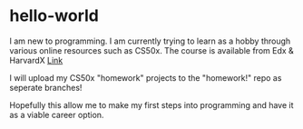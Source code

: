 # hello-world

I am new to programming. I am currently trying to learn as a hobby through various online resources such as CS50x. The course is available from Edx & HarvardX [Link](https://www.edx.org/course/introduction-computer-science-harvardx-cs50x)

I will upload my CS50x "homework" projects to the "homework!" repo as seperate branches!

Hopefully this allow me to make my first steps into programming and have it as a viable career option.
